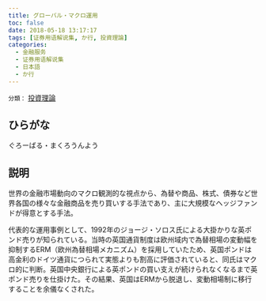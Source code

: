 ```yaml
---
title: グローバル・マクロ運用
toc: false
date: 2018-05-18 13:17:17
tags: [证券用语解说集, か行, 投資理論]
categories:
  - 金融服务
  - 证券用语解说集
  - 日本語
  - か行
---
```


`分類：` [投資理論](/tags/投資理論/)

## ひらがな

ぐろーばる・まくろうんよう

## 説明

世界の金融市場動向のマクロ観測的な視点から、為替や商品、株式、債券など世界各国の様々な金融商品を売り買いする手法であり、主に大規模なヘッジファンドが得意とする手法。

代表的な運用事例として、1992年のジョージ・ソロス氏による大掛かりな英ポンド売りが知られている。当時の英国通貨制度は欧州域内で為替相場の変動幅を抑制するERM（欧州為替相場メカニズム）を採用していたため、英国ポンドは高金利のドイツ通貨につられて実態よりも割高に評価されていると、同氏はマクロ的に判断。英国中央銀行による英ポンドの買い支えが続けられなくなるまで英ポンド売りを仕掛けた。その結果、英国はERMから脱退し、変動相場制に移行することを余儀なくされた。
